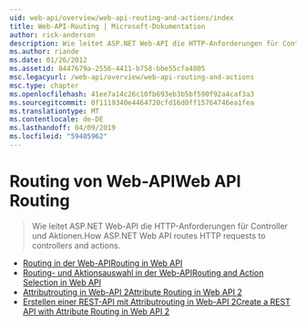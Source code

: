 ```yaml
---
uid: web-api/overview/web-api-routing-and-actions/index
title: Web-API-Routing | Microsoft-Dokumentation
author: rick-anderson
description: Wie leitet ASP.NET Web-API die HTTP-Anforderungen für Controller und Aktionen.
ms.author: riande
ms.date: 01/26/2012
ms.assetid: 8447679a-2556-4411-b758-bbe55cfa4805
msc.legacyurl: /web-api/overview/web-api-routing-and-actions
msc.type: chapter
ms.openlocfilehash: 41ee7a14c26c10fb693eb3b5bf590f92a4caf3a3
ms.sourcegitcommit: 0f1119340e4464720cfd16d0ff15764746ea1fea
ms.translationtype: MT
ms.contentlocale: de-DE
ms.lasthandoff: 04/09/2019
ms.locfileid: "59405962"
---
```

# <a name="web-api-routing"></a><span data-ttu-id="3aa71-103">Routing von Web-API</span><span class="sxs-lookup"><span data-stu-id="3aa71-103">Web API Routing</span></span>

> <span data-ttu-id="3aa71-104">Wie leitet ASP.NET Web-API die HTTP-Anforderungen für Controller und Aktionen.</span><span class="sxs-lookup"><span data-stu-id="3aa71-104">How ASP.NET Web API routes HTTP requests to controllers and actions.</span></span>


- [<span data-ttu-id="3aa71-105">Routing in der Web-API</span><span class="sxs-lookup"><span data-stu-id="3aa71-105">Routing in Web API</span></span>](routing-in-aspnet-web-api.md)
- [<span data-ttu-id="3aa71-106">Routing- und Aktionsauswahl in der Web-API</span><span class="sxs-lookup"><span data-stu-id="3aa71-106">Routing and Action Selection in Web API</span></span>](routing-and-action-selection.md)
- [<span data-ttu-id="3aa71-107">Attributrouting in Web-API 2</span><span class="sxs-lookup"><span data-stu-id="3aa71-107">Attribute Routing in Web API 2</span></span>](attribute-routing-in-web-api-2.md)
- [<span data-ttu-id="3aa71-108">Erstellen einer REST-API mit Attributrouting in Web-API 2</span><span class="sxs-lookup"><span data-stu-id="3aa71-108">Create a REST API with Attribute Routing in Web API 2</span></span>](create-a-rest-api-with-attribute-routing.md)
